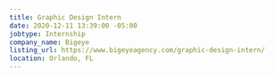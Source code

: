 ```yaml
---
title: Graphic Design Intern
date: 2020-12-11 13:39:00 -05:00
jobtype: Internship
company_name: Bigeye
listing_url: https://www.bigeyeagency.com/graphic-design-intern/
location: Orlando, FL
---
```



